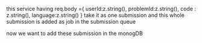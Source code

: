 this service having req.body ={
    userId:z.string(),
    problemId:z.string(),
    code : z.string(),
    language:z.string()
} 
take it as one submission 
and this whole submission is added as job in the submission queue


now we want to add these submission in the monogDB


